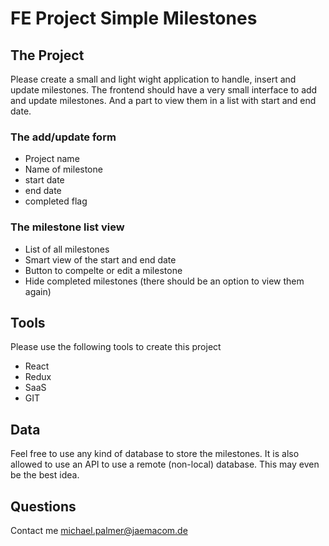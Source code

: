 # FE Project Simple Milestones

## The Project

Please create a small and light wight application to handle, insert and update milestones. The frontend should have a very small interface to add and update milestones. And a part to view them in a list with start and end date.

### The add/update form

- Project name
- Name of milestone
- start date
- end date
- completed flag

### The milestone list view

- List of all milestones
- Smart view of the start and end date
- Button to compelte or edit a milestone
- Hide completed milestones (there should be an option to view them again)

## Tools

Please use the following tools to create this project

- React
- Redux
- SaaS
- GIT

## Data

Feel free to use any kind of database to store the milestones. It is also allowed to use an API to use a remote (non-local) database. This may even be the best idea.

## Questions

Contact me michael.palmer@jaemacom.de
